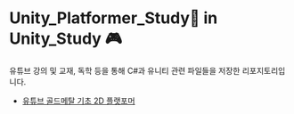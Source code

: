# Unity_Platformer_Study🐰 in Unity_Study 🎮

유튜브 강의 및 교재, 독학 등을 통해 C#과 유니티 관련 파일들을 저장한 리포지토리입니다.

- [유튜브 골드메탈 기초 2D 플랫포머](https://www.youtube.com/watch?v=v_Y5FH_tCpc&list=PLO-mt5Iu5TeZGR_y6mHmTWyo0RyGgO0N_)

